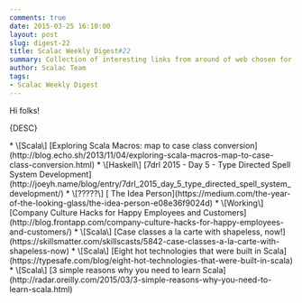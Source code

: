 ```yaml
---
comments: true
date: 2015-03-25 16:10:00
layout: post
slug: digest-22
title: Scalac Weekly Digest#22
summary: Collection of interesting links from around of web chosen for you by Scalac team
author: Scalac Team
tags:
- Scalac Weekly Digest
---
```


Hi folks!

{DESC}

<p id="1"></p>
* \[Scala\] [Exploring Scala Macros: map to case class conversion](http://blog.echo.sh/2013/11/04/exploring-scala-macros-map-to-case-class-conversion.html) 
* \[Haskell\] [7drl 2015 - Day 5 - Type Directed Spell System Development](http://joeyh.name/blog/entry/7drl_2015_day_5_type_directed_spell_system_development/)
* \[?????\] [
The Idea Person](https://medium.com/the-year-of-the-looking-glass/the-idea-person-e08e36f9024d)
* \[Working\] [Company Culture Hacks for Happy Employees and Customers](http://blog.frontapp.com/company-culture-hacks-for-happy-employees-and-customers/)
* \[Scala\] [Case classes a la carte with shapeless, now!](https://skillsmatter.com/skillscasts/5842-case-classes-a-la-carte-with-shapeless-now)
* \[Scala\] [Eight hot technologies that were built in Scala](https://typesafe.com/blog/eight-hot-technologies-that-were-built-in-scala)
* \[Scala\] [3 simple reasons why you need to learn Scala](http://radar.oreilly.com/2015/03/3-simple-reasons-why-you-need-to-learn-scala.html)

